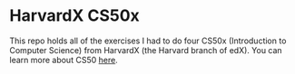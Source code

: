 # HarvardX CS50x

This repo holds all of the exercises I had to do four CS50x (Introduction to Computer Science) from HarvardX (the Harvard branch of edX). You can learn more about CS50 [here](https://cs50.harvard.edu).


